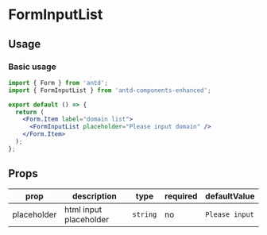 # FormInputList

## Usage

### Basic usage

```jsx
import { Form } from 'antd';
import { FormInputList } from 'antd-components-enhanced';

export default () => {
  return (
    <Form.Item label="domain list">
      <FormInputList placeholder="Please input domain" />
    </Form.Item>
  );
};
```

## Props

| prop        | description            | type     | required | defaultValue   |
| ----------- | ---------------------- | -------- | -------- | -------------- |
| placeholder | html input placeholder | `string` | no       | `Please input` |
